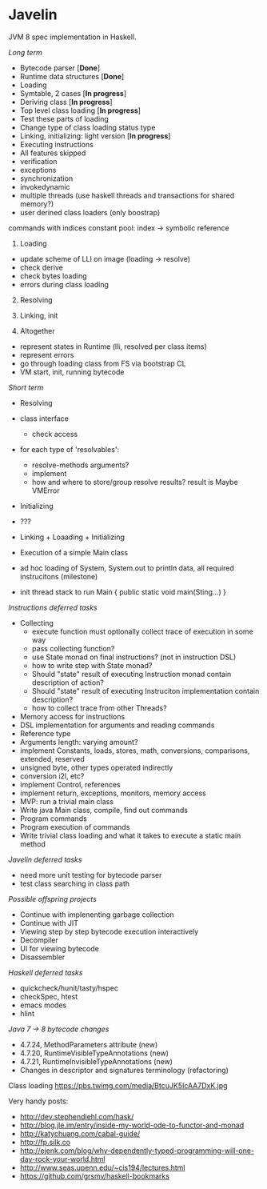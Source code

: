 Javelin
=======
JVM 8 spec implementation in Haskell.

*Long term*
* Bytecode parser [**Done**]
* Runtime data structures [**Done**]
* Loading
 * Symtable, 2 cases [**In progress**]
 * Deriving class [**In progress**]
 * Top level class loading [**In progress**]
 * Test these parts of loading
 * Change type of class loading status type
* Linking, initializing: light version [**In progress**]
* Executing instructions
* All features skipped
 * verification
 * exceptions
 * synchronization
 * invokedynamic
 * multiple threads (use haskell threads and transactions for shared memory?)
 * user derined class loaders (only boostrap)

commands with indices
constant pool: index -> symbolic reference

1. Loading
 - update scheme of LLI on image (loading -> resolve)
 - check derive
 - check bytes loading
 - errors during class loading

2. Resolving

3. Linking, init
4. Altogether
 
- represent states in Runtime (lli, resolved per class items)
- represent errors
- go through loading class from FS via bootstrap CL
- VM start, init, running bytecode



*Short term*
* Resolving
 * class interface
   * check access
 * for each type of 'resolvables':
   * resolve-methods arguments?
   * implement
   * how and where to store/group resolve results? result is Maybe VMError
* Initializing
 * ???
* Linking + Loaading + Initializing
* Execution of a simple Main class


* ad hoc loading of System, System.out to println data, all required instrucitons (milestone)
* init thread stack to run Main { public static void main(Sting...) }

*Instructions deferred tasks*
* Collecting
  * execute function must optionally collect trace of execution in some way
  * pass collecting function?
  * use State monad on final instructions? (not in instruction DSL)
  * how to write step with State monad?
  * Should "state" result of executing Instruction monad contain description of action?
  * Should "state" result of executing Instruciton implementation contain description?
  * how to collect trace from other Threads?
 * Memory access for instructions
 * DSL implementation for arguments and reading commands
 * Reference type
 * Arguments length: varying amount?
 * implement Constants, loads, stores, math, conversions, comparisons, extended, reserved
 * unsigned byte, other types operated indirectly
 * conversion i2l, etc?
 * implement Control, references
 * implement return, exceptions, monitors, memory access
* MVP: run a trivial main class
 * Write java Main class, compile, find out commands
 * Program commands
 * Program execution of commands
 * Write trivial class loading and what it takes to execute a static main method

*Javelin deferred tasks*
* need more unit testing for bytecode parser
* test class searching in class path

*Possible offspring projects*
* Continue with implenenting garbage collection
* Continue with JIT
* Viewing step by step bytecode execution interactively
* Decompiler
* UI for viewing bytecode
* Disassembler

*Haskell deferred tasks*
* quickcheck/hunit/tasty/hspec
* checkSpec, htest
* emacs modes
* hlint

*Java 7 -> 8 bytecode changes*
* 4.7.24, MethodParameters attribute (new)
* 4.7.20, RuntimeVisibleTypeAnnotations (new)
* 4.7.21, RuntimeInvisibleTypeAnnotations (new)
* Changes in descriptor and signatures terminology (refactoring)

Class loading https://pbs.twimg.com/media/BtcuJK5IcAA7DxK.jpg

Very handy posts:
* http://dev.stephendiehl.com/hask/
* http://blog.jle.im/entry/inside-my-world-ode-to-functor-and-monad
* http://katychuang.com/cabal-guide/
* http://fp.silk.co
* http://ejenk.com/blog/why-dependently-typed-programming-will-one-day-rock-your-world.html
* http://www.seas.upenn.edu/~cis194/lectures.html
* https://github.com/grsmv/haskell-bookmarks